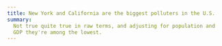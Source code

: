 ```yaml
---
title: New York and California are the biggest polluters in the U.S.
summary:
  Not true quite true in raw terms, and adjusting for population and
  GDP they're among the lowest.
---
```

